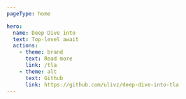 ```yaml
---
pageType: home

hero:
  name: Deep Dive into
  text: Top-level await
  actions:
    - theme: brand
      text: Read more
      link: /tla
    - theme: alt
      text: Github
      link: https://github.com/ulivz/deep-dive-into-tla
---
```

